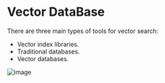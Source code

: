 # Vector DataBase

There are three main types of tools for vector search:
- Vector index libraries.
- Traditional databases.
- Vector databases.



![image](https://github.com/shekharbiswas/GenAI/assets/32758439/84f4532d-8071-45ca-bcf6-c4cbef00341d)
